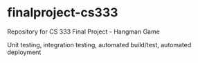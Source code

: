 # finalproject-cs333
Repository for CS 333 Final Project - Hangman Game

Unit testing, integration testing, automated build/test, automated deployment 
